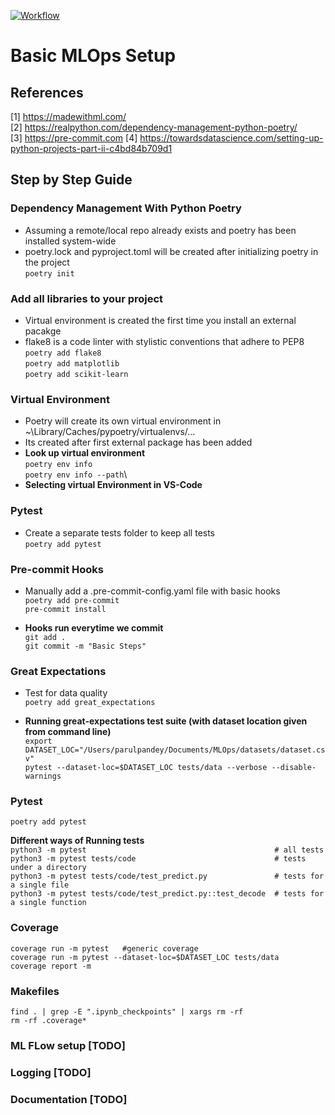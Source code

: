 [![Workflow](https://github.com/pparul/MLOps/actions/workflows/workloads.yaml/badge.svg)](https://github.com/pparul/MLOps/actions/workflows/workloads.yaml)

# Basic MLOps Setup

## References
[1] https://madewithml.com/ \
[2] https://realpython.com/dependency-management-python-poetry/ \
[3] https://pre-commit.com
[4] https://towardsdatascience.com/setting-up-python-projects-part-ii-c4bd84b709d1


## Step by Step Guide

### Dependency Management With Python Poetry
- Assuming a remote/local repo already exists and poetry has been installed system-wide
- poetry.lock and pyproject.toml will be created after initializing poetry in the project\
    `poetry init`

### Add all libraries to your project
- Virtual environment is created the first time you install an external pacakge
- flake8  is a code linter with stylistic conventions that adhere to PEP8
    `poetry add flake8`\
    `poetry add matplotlib`\
    `poetry add scikit-learn`

### Virtual Environment
- Poetry will create its own virtual environment in ~\Library/Caches/pypoetry/virtualenvs/<nameoffolder>...
- Its created after first external package has been added
- **Look up virtual environment**\
    `poetry env info`\
    `poetry env info --path`\
- **Selecting virtual Environment in VS-Code**


### Pytest
- Create a separate tests folder to keep all tests\
    `poetry add pytest`


### Pre-commit Hooks
- Manually add a .pre-commit-config.yaml file with basic hooks\
    `poetry add pre-commit` \
    `pre-commit install`

- **Hooks run everytime we commit**\
    `git add .` \
    `git commit -m "Basic Steps"`

### Great Expectations
- Test for data quality\
    `poetry add great_expectations`

- **Running great-expectations test suite (with dataset location given from command line)**\
`export DATASET_LOC="/Users/parulpandey/Documents/MLOps/datasets/dataset.csv"`\
`pytest --dataset-loc=$DATASET_LOC tests/data --verbose --disable-warnings`

### Pytest
`poetry add pytest`

**Different ways of Running tests**\
`python3 -m pytest                                          # all tests` \
`python3 -m pytest tests/code                               # tests under a directory` \
`python3 -m pytest tests/code/test_predict.py               # tests for a single file` \
`python3 -m pytest tests/code/test_predict.py::test_decode  # tests for a single function`

### Coverage
`coverage run -m pytest   #generic coverage`      \
`coverage run -m pytest --dataset-loc=$DATASET_LOC tests/data`\
`coverage report -m`

### Makefiles
`find . | grep -E ".ipynb_checkpoints" | xargs rm -rf` \
`rm -rf .coverage*`

### ML FLow setup [TODO]


### Logging [TODO]

### Documentation [TODO]
